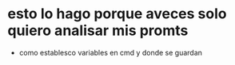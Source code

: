 # esto lo hago porque aveces solo quiero analisar mis promts
- como establesco variables en cmd y donde se guardan